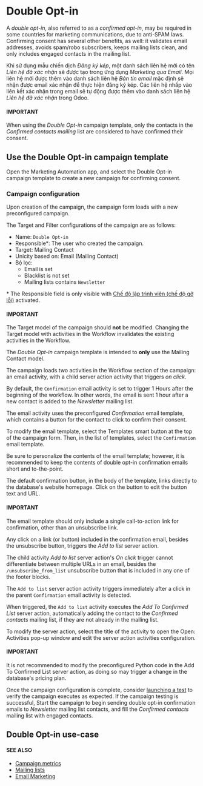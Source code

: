 # Double Opt-in

A *double opt-in*, also referred to as a *confirmed opt-in*, may be required in some countries
for marketing communications, due to anti-SPAM laws. Confirming consent has several other benefits,
as well: it validates email addresses, avoids spam/robo subscribers, keeps mailing lists clean, and
only includes engaged contacts in the mailing list.

Khi sử dụng mẫu chiến dịch  *Đăng ký kép*, một danh sách liên hệ mới có tên *Liên hệ đã xác nhận* sẽ được tạo trong ứng dụng *Marketing qua Email*. Mọi liên hệ mới được thêm vào danh sách liên hệ *Bản tin email* mặc định sẽ nhận được email xác nhận để thực hiện đăng ký kép. Các liên hệ nhấp vào liên kết xác nhận trong email sẽ tự động được thêm vào danh sách liên hệ *Liên hệ đã xác nhận* trong Odoo.

#### IMPORTANT
When using the *Double Opt-in* campaign template, only the contacts in the *Confirmed contacts
mailing* list are considered to have confirmed their consent.

<a id="marketing-automation-template-using-double-optin"></a>

## Use the Double Opt-in campaign template

Open the Marketing Automation app, and select the Double Opt-in
campaign template to create a new campaign for confirming consent.

### Campaign configuration

Upon creation of the campaign, the campaign form loads with a new preconfigured campaign.

The Target and Filter configurations of the campaign are as follows:

- Name: `Double Opt-in`
- Responsible\*: The user who created the campaign.
- Target: Mailing Contact
- Unicity based on: Email (Mailing Contact)
- Bộ lọc:
  - Email is set
  - Blacklist is not set
  - Mailing lists contains `Newsletter`

\* The Responsible field is only visible with [Chế độ lập trình viên (chế độ gỡ lỗi)](../../../general/developer_mode.md#developer-mode) activated.

#### IMPORTANT
The Target model of the campaign should **not** be modified. Changing the
Target model with activities in the Workflow invalidates the existing
activities in the Workflow.

The *Double Opt-in* campaign template is intended to **only** use the Mailing Contact
model.

The campaign loads two activities in the Workflow section of the campaign: an email
activity, with a child server action activity that triggers *on click*.

By default, the `Confirmation` email activity is set to trigger 1 Hours after the
beginning of the workflow. In other words, the email is sent 1 hour after a new contact is added to
the *Newsletter* mailing list.

The email activity uses the preconfigured *Confirmation* email template, which contains a button for
the contact to click to confirm their consent.

To modify the email template, select the <i class="fa fa-envelope-o"></i> Templates smart button at
the top of the campaign form. Then, in the list of templates, select the `Confirmation` email
template.

Be sure to personalize the contents of the email template; however, it is recommended to keep the
contents of double opt-in confirmation emails short and to-the-point.

The default confirmation button, in the body of the template, links directly to the database's
website homepage. Click on the button to edit the button text and URL.

#### IMPORTANT
The email template should only include a single call-to-action link for confirmation, other than
an unsubscribe link.

Any click on a link (or button) included in the confirmation email, besides the unsubscribe
button, triggers the *Add to list* server action.

The child activity *Add to list* server action's *On click* trigger cannot differentiate between
multiple URLs in an email, besides the `/unsubscribe_from_list` unsubscribe button that is
included in any one of the footer blocks.

The `Add to list` server action activity triggers immediately after a click in the parent
`Confirmation` email activity is detected.

When triggered, the `Add to list` activity executes the *Add To Confirmed List* server action,
automatically adding the contact to the *Confirmed contacts* mailing list, if they are not already
in the mailing list.

To modify the server action, select the title of the activity to open the Open:
Activities pop-up window and edit the server action activities configuration.

#### IMPORTANT
It is not recommended to modify the preconfigured Python code in the Add To Confirmed
List server action, as doing so may trigger a change in the database's pricing plan.

Once the campaign configuration is complete, consider [launching a test](../testing_running.md)
to verify the campaign executes as expected. If the campaign testing is successful,
Start the campaign to begin sending double opt-in confirmation emails to *Newsletter*
mailing list contacts, and fill the *Confirmed contacts* mailing list with engaged contacts.

<a id="marketing-automation-template-double-optin-usecase"></a>

## Double Opt-in use-case

#### SEE ALSO
- [Campaign metrics](../understanding_metrics.md)
- [Mailing lists](../../email_marketing/mailing_lists.md)
- [Email Marketing](../../email_marketing.md)
